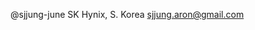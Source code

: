 @sjjung-june
SK Hynix, S. Korea
sjjung.aron@gmail.com

<!---
sjjung-june/sjjung-june is a ✨ special ✨ repository because its `README.md` (this file) appears on your GitHub profile.
You can click the Preview link to take a look at your changes.
--->
